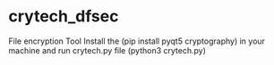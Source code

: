 # crytech_dfsec
File encryption Tool 
Install the (pip install pyqt5 cryptography) in your machine
and run crytech.py file (python3 crytech.py)

